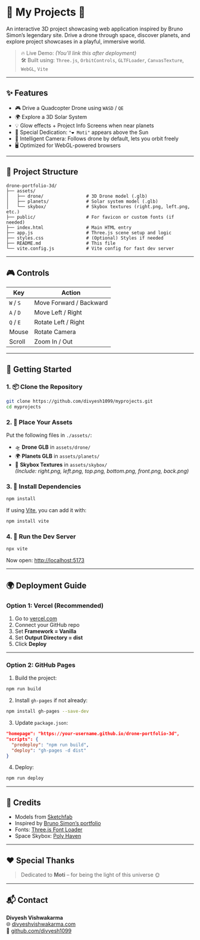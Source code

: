 # 🚁 My Projects 🌌

An interactive 3D project showcasing web application inspired by Bruno Simon’s legendary site. Drive a drone through space, discover planets, and explore project showcases in a playful, immersive world.

> 🔥 Live Demo: _(You’ll link this after deployment)_  
> 🛠️ Built using: `Three.js`, `OrbitControls`, `GLTFLoader`, `CanvasTexture`, `WebGL`, `Vite`

---

## ✨ Features

- 🎮 Drive a Quadcopter Drone using `WASD` / `QE`
- 🌍 Explore a 3D Solar System
- 💡 Glow effects + Project Info Screens when near planets
- 💬 Special Dedication: `"❤️ Moti"` appears above the Sun
- 🧠 Intelligent Camera: Follows drone by default, lets you orbit freely
- 🖥️ Optimized for WebGL-powered browsers

---

## 🧱 Project Structure

```
drone-portfolio-3d/
├── assets/
│   ├── drone/                # 3D Drone model (.glb)
│   ├── planets/              # Solar system model (.glb)
│   └── skybox/               # Skybox textures (right.png, left.png, etc.)
├── public/                   # For favicon or custom fonts (if needed)
├── index.html                # Main HTML entry
├── app.js                    # Three.js scene setup and logic
├── styles.css                # (Optional) Styles if needed
├── README.md                 # This file
└── vite.config.js            # Vite config for fast dev server
```

---

## 🎮 Controls

| Key        | Action             |
|------------|--------------------|
| `W` / `S`  | Move Forward / Backward |
| `A` / `D`  | Move Left / Right  |
| `Q` / `E`  | Rotate Left / Right |
| Mouse      | Rotate Camera      |
| Scroll     | Zoom In / Out      |

---

## 🚀 Getting Started

### 1. 📦 Clone the Repository

```bash
git clone https://github.com/divyesh1099/myprojects.git
cd myprojects
```

### 2. 📁 Place Your Assets

Put the following files in `./assets/`:

- 🛸 **Drone GLB** in `assets/drone/`
- 🌍 **Planets GLB** in `assets/planets/`
- 🌌 **Skybox Textures** in `assets/skybox/`  
  _(Include: right.png, left.png, top.png, bottom.png, front.png, back.png)_

### 3. 🧱 Install Dependencies

```bash
npm install
```

If using [Vite](https://vitejs.dev/), you can add it with:

```bash
npm install vite
```

### 4. 🧪 Run the Dev Server

```bash
npx vite
```

Now open: [http://localhost:5173](http://localhost:5173)

---

## 🌍 Deployment Guide

### Option 1: **Vercel (Recommended)**

1. Go to [vercel.com](https://vercel.com)
2. Connect your GitHub repo
3. Set **Framework = Vanilla**
4. Set **Output Directory = dist**
5. Click **Deploy**

---

### Option 2: **GitHub Pages**

1. Build the project:

```bash
npm run build
```

2. Install `gh-pages` if not already:

```bash
npm install gh-pages --save-dev
```

3. Update `package.json`:

```json
"homepage": "https://your-username.github.io/drone-portfolio-3d",
"scripts": {
  "predeploy": "npm run build",
  "deploy": "gh-pages -d dist"
}
```

4. Deploy:

```bash
npm run deploy
```

---

## 🎨 Credits

- Models from [Sketchfab](https://sketchfab.com/)
- Inspired by [Bruno Simon’s portfolio](https://bruno-simon.com/)
- Fonts: [Three.js Font Loader](https://threejs.org/docs/#examples/en/loaders/FontLoader)
- Space Skybox: [Poly Haven](https://polyhaven.com/)

---

## ❤️ Special Thanks

> Dedicated to **Moti** – for being the light of this universe 🌞

---

## 📬 Contact

**Divyesh Vishwakarma**  
🌐 [divyeshvishwakarma.com](https://divyeshvishwakarma.com)  
🐙 [github.com/divyesh1099](https://github.com/divyesh1099)